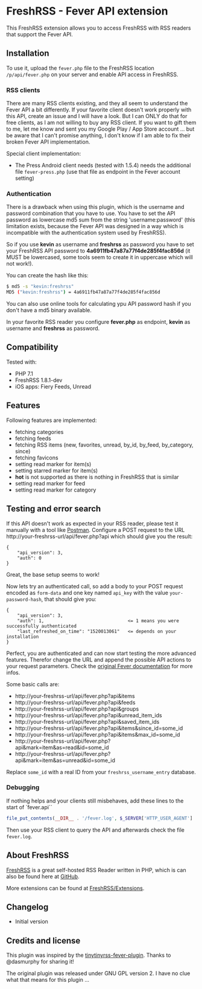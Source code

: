 # FreshRSS - Fever API extension

This FreshRSS extension allows you to access FreshRSS with RSS readers that support the Fever API.

## Installation

To use it, upload the ```fever.php``` file to the FreshRSS location `/p/api/fever.php` on your server and enable API access in FreshRSS.

### RSS clients

There are many RSS clients existing, and they all seem to understand the Fever API a bit differently. 
If your favorite client doesn't work properly with this API, create an issue and I will have a look. 
But I can ONLY do that for free clients, as I am not willing to buy any RSS client. If you want to gift them to me, let me know and sent you my Google Play / App Store account ... but be aware that I can't promise anything, I don't know if I am able to fix their broken Fever API implementation. 

Special client implementation:
- The Press Android client needs (tested with 1.5.4) needs the additional file `fever-press.php` (use that file as endpoint in the Fever account setting)  

### Authentication

There is a drawback when using this plugin, which is the username and password combination that you have to use.
You have to set the API password as lowercase md5 sum from the string 'username:password' (this limitation exists, because the Fever API was designed in a way which is incompatible with the authentication system used by FreshRSS).

So if you use **kevin** as username and **freshrss** as password you have to set your FreshRSS API password to **4a6911fb47a87a77f4de285f4fac856d** (it MUST be lowercased, some tools seem to create it in uppercase which will not work!).

You can create the hash like this:
```bash
$ md5 -s "kevin:freshrss"
MD5 ("kevin:freshrss") = 4a6911fb47a87a77f4de285f4fac856d
```
You can also use online tools for calculating ypu API password hash if you don't have a md5 binary available.

In your favorite RSS reader you configure **fever.php** as endpoint, **kevin** as username and **freshrss** as password.  

## Compatibility

Tested with:

- PHP 7.1
- FreshRSS 1.8.1-dev
- iOS apps: Fiery Feeds, Unread

## Features
Following features are implemented:

- fetching categories
- fetching feeds
- fetching RSS items (new, favorites, unread, by_id, by_feed, by_category, since)
- fetching favicons
- setting read marker for item(s)
- setting starred marker for item(s)
- **hot** is not supported as there is nothing in FreshRSS that is similar
- setting read marker for feed
- setting read marker for category

## Testing and error search
If this API doesn't work as expected in your RSS reader, please test it manually with a tool like [Postman](https://www.getpostman.com/). 
Configure a POST request to the URL http://your-freshrss-url/api/fever.php?api which  should give you the result:
```
{
    "api_version": 3,
    "auth": 0
}
```
Great, the base setup seems to work!

Now lets try an authenticated call, so add a body to your POST request encoded as `form-data` and one key named `api_key` with the value `your-password-hash`, that should give you:
```
{
    "api_version": 3,
    "auth": 1,                               <= 1 means you were successfully authenticated
    "last_refreshed_on_time": "1520013061"   <= depends on your installation
}
```
Perfect, you are authenticated and can now start testing the more advanced features. Therefor change the URL and append the possible API actions to your request parameters. Check the [original Fever documentation](https://feedafever.com/api) for more infos. 

Some basic calls are:

- http://your-freshrss-url/api/fever.php?api&items
- http://your-freshrss-url/api/fever.php?api&feeds
- http://your-freshrss-url/api/fever.php?api&groups
- http://your-freshrss-url/api/fever.php?api&unread_item_ids
- http://your-freshrss-url/api/fever.php?api&saved_item_ids
- http://your-freshrss-url/api/fever.php?api&items&since_id=some_id
- http://your-freshrss-url/api/fever.php?api&items&max_id=some_id
- http://your-freshrss-url/api/fever.php?api&mark=item&as=read&id=some_id
- http://your-freshrss-url/api/fever.php?api&mark=item&as=unread&id=some_id

Replace `some_id` with a real ID from your `freshrss_username_entry` database.

### Debugging

If nothing helps and your clients still misbehaves, add these lines to the start of `fever.api``

```php
file_put_contents(__DIR__ . '/fever.log', $_SERVER['HTTP_USER_AGENT'] . ': ' . json_encode($_REQUEST) . PHP_EOL, FILE_APPEND);
```

Then use your RSS client to query the API and afterwards check the file `fever.log`.

## About FreshRSS
[FreshRSS](https://freshrss.org/) is a great self-hosted RSS Reader written in PHP, which is can also be found here at [GitHub](https://github.com/FreshRSS/FreshRSS).

More extensions can be found at [FreshRSS/Extensions](https://github.com/FreshRSS/Extensions).

## Changelog

* Initial version

## Credits and license

This plugin was inspired by the [tinytinyrss-fever-plugin](https://github.com/dasmurphy/tinytinyrss-fever-plugin).
Thanks to @dasmurphy for sharing it!

The original plugin was released under GNU GPL version 2. I have no clue what that means for this plugin ... 
